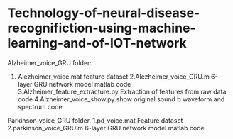 # Technology-of-neural-disease-recognifiction-using-machine-learning-and-of-IOT-network

Alzheimer_voice_GRU folder:
1. Alezheimer_voice.mat feature dataset
2.Alezheimer_voice_GRU.m 6-layer GRU network model matlab code
3.Alzheimer_feature_extracture.py Extraction of features from raw data code
4.Alzheimer_voice_show.py show original sound b waveform and spectrum code


Parkinson_voice_GRU folder.
1.pd_voice.mat Feature dataset
2.parkinson_voice_GRU.m 6-layer GRU network model matlab code
